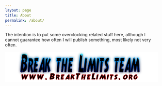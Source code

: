 ```yaml
---
layout: page
title: About
permalink: /about/
---
```

The intention is to put some overclocking related stuff here, although I cannot guarantee how often I will publish something, most likely not very often.

![BTL Logo](/assets/general/BTL.png)
